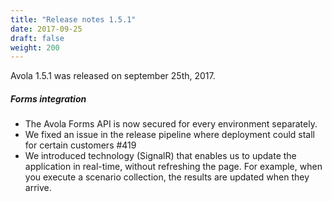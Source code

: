 ```yaml
---
title: "Release notes 1.5.1"
date: 2017-09-25
draft: false
weight: 200
---
```


Avola 1.5.1 was released on september 25th, 2017.

##### Forms integration

* The Avola Forms API is now secured for every environment separately.
* We fixed an issue in the release pipeline where deployment could stall for certain customers #419
* We introduced technology (SignalR) that enables us to update the application in real-time, without refreshing the page. For example, when you execute a scenario collection, the results are updated when they arrive.